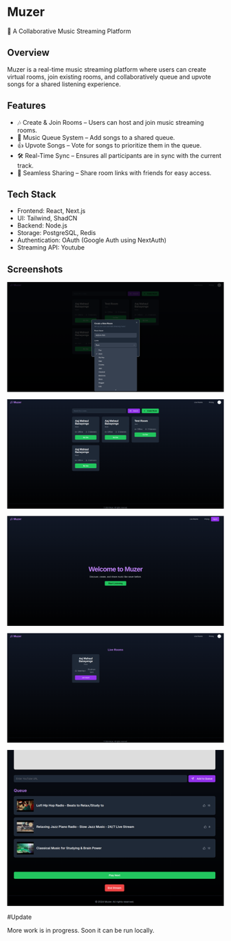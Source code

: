 
# Muzer

🚀 A Collaborative Music Streaming Platform

## Overview
Muzer is a real-time music streaming platform where users can create virtual rooms, join existing rooms, and collaboratively queue and upvote songs for a shared listening experience.

## Features
- 🎶 Create & Join Rooms – Users can host and join music streaming rooms.
- 📌 Music Queue System – Add songs to a shared queue.
- 👍 Upvote Songs – Vote for songs to prioritize them in the queue.
- 🛠️ Real-Time Sync – Ensures all participants are in sync with the current track.
- 🔗 Seamless Sharing – Share room links with friends for easy access.

## Tech Stack
- Frontend: React, Next.js
- UI: Tailwind, ShadCN
- Backend: Node.js
- Storage: PostgreSQL, Redis
- Authentication: OAuth (Google Auth using NextAuth)
- Streaming API: Youtube




## Screenshots

![Create rooms](https://github.com/ShubhamS2003/Muzer/blob/main/assets/Create_rooms.png)

![Dashboard](https://github.com/ShubhamS2003/Muzer/blob/main/assets/My_rooms.png)

![Home page](https://github.com/ShubhamS2003/Muzer/blob/main/assets/Muzer_home_page.png)

![Live Rooms](https://github.com/ShubhamS2003/Muzer/blob/main/assets/Live_rooms.png)

![Live Room](https://github.com/ShubhamS2003/Muzer/blob/main/assets/Song_queue.png)

#Update

More work is in progress. Soon it can be run locally.


